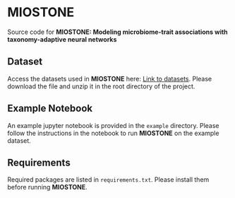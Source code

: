 # MIOSTONE
Source code for **MIOSTONE: Modeling microbiome-trait associations with taxonomy-adaptive neural networks**

## Dataset

Access the datasets used in **MIOSTONE** here: [Link to datasets](https://drive.google.com/file/d/13A5OPZjv6DRPpjChz8MaKXcAEqG-CPeF/view?usp=sharing). Please download the file and unzip it in the root directory of the project.

## Example Notebook

An example jupyter notebook is provided in the `example` directory. Please follow the instructions in the notebook to run **MIOSTONE** on the example dataset.

## Requirements

Required packages are listed in `requirements.txt`. Please install them before running **MIOSTONE**.